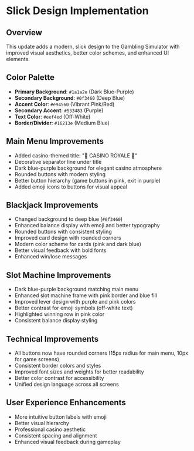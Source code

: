 # Slick Design Implementation

## Overview
This update adds a modern, slick design to the Gambling Simulator with improved visual aesthetics, better color schemes, and enhanced UI elements.

## Color Palette
- **Primary Background**: `#1a1a2e` (Dark Blue-Purple)
- **Secondary Background**: `#0f3460` (Deep Blue)
- **Accent Color**: `#e94560` (Vibrant Pink/Red)
- **Secondary Accent**: `#533483` (Purple)
- **Text Color**: `#eef4ed` (Off-White)
- **Border/Divider**: `#16213e` (Medium Blue)

## Main Menu Improvements
- Added casino-themed title: "🎰 CASINO ROYALE 🎰"
- Decorative separator line under title
- Dark blue-purple background for elegant casino atmosphere
- Rounded buttons with modern styling
- Better button hierarchy (game buttons in pink, exit in purple)
- Added emoji icons to buttons for visual appeal

## Blackjack Improvements
- Changed background to deep blue (`#0f3460`)
- Enhanced balance display with emoji and better typography
- Rounded buttons with consistent styling
- Improved card design with rounded corners
- Modern color scheme for cards (pink and dark blue)
- Better visual feedback with bold fonts
- Enhanced win/lose messages

## Slot Machine Improvements
- Dark blue-purple background matching main menu
- Enhanced slot machine frame with pink border and blue fill
- Improved lever design with purple and pink colors
- Better contrast for emoji symbols (off-white text)
- Highlighted winning row in pink color
- Consistent balance display styling

## Technical Improvements
- All buttons now have rounded corners (15px radius for main menu, 10px for game screens)
- Consistent border colors and styles
- Improved font sizes and weights for better readability
- Better color contrast for accessibility
- Unified design language across all screens

## User Experience Enhancements
- More intuitive button labels with emoji
- Better visual hierarchy
- Professional casino aesthetic
- Consistent spacing and alignment
- Enhanced visual feedback during gameplay
